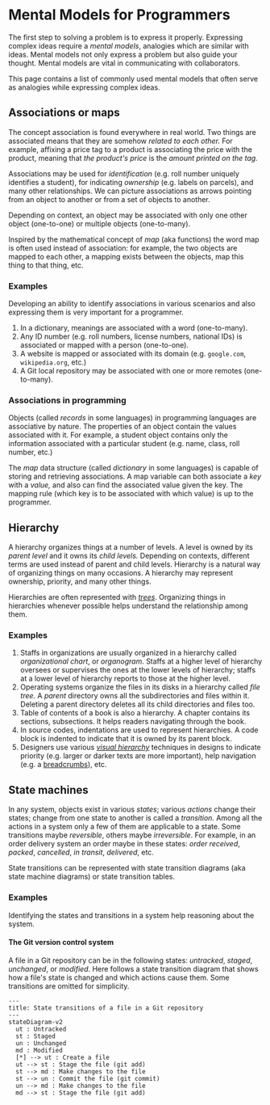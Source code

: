 # Mental Models for Programmers

The first step to solving a problem is to express it properly. Expressing complex ideas require a _mental models_, analogies which are similar with ideas. Mental models not only express a problem but also guide your thought. Mental models are vital in communicating with collaborators.

This page contains a list of commonly used mental models that often serve as analogies while expressing complex ideas.

## Associations or maps 

The concept association is found everywhere in real world. Two things are associated means that they are somehow _related to each other._ For example, affixing a price tag to a product is associating the price with the product, meaning that *the product's price* is the *amount printed on the tag.*

Associations may be used for _identification_ (e.g. roll number uniquely identifies a student), for indicating _ownership_ (e.g. labels on parcels), and many other relationships. We can picture associations as arrows pointing from an object to another or from a set of objects to another.

Depending on context, an object may be associated with only one other object (one-to-one) or multiple objects (one-to-many).

Inspired by the mathematical concept of *map* (aka functions) the word map is often used instead of association: for example, the two objects are mapped to each other, a mapping exists between the objects, map this thing to that thing, etc.

### Examples

Developing an ability to identify associations in various scenarios and also expressing them is very important for a programmer.

1. In a dictionary, meanings are associated with a word (one-to-many).
2. Any ID number (e.g. roll numbers, license numbers, national IDs) is associated or mapped with a person (one-to-one).
3. A website is mapped or associated with its domain (e.g. `google.com`, `wikipedia.org`, etc.)
4. A Git local repository may be associated with one or more remotes (one-to-many).

### Associations in programming

Objects (called _records_ in some languages) in programming languages are associative by nature. The properties of an object contain the values associated with it. For example, a student object contains only the information associated with a particular student (e.g. name, class, roll number, etc.)

The *map* data structure (called *dictionary* in some languages) is capable of storing and retrieving associations. A map variable can both associate a *key* with a *value,* and also can find the associated value given the key. The mapping rule (which key is to be associated with which value) is up to the programmer.

## Hierarchy

A hierarchy organizes things at a number of levels. A level is owned by its _parent level_ and it owns its _child levels._ Depending on contexts, different terms are used instead of parent and child levels. Hierarchy is a natural way of organizing things on many occasions. A hierarchy may represent ownership, priority, and many other things.

Hierarchies are often represented with [_trees_](https://en.wikipedia.org/wiki/Tree_structure). Organizing things in hierarchies whenever possible helps understand the relationship among them.

### Examples

1. Staffs in organizations are usually organized in a hierarchy called _organizational chart_, or _organogram_. Staffs at a higher level of hierarchy oversees or supervises the ones at the lower levels of hierarchy; staffs at a lower level of hierarchy reports to those at the higher level.
2. Operating systems organize the files in its disks in a hierarchy called _file tree._ A _parent_ directory owns all the subdirectories and files within it. Deleting a parent directory deletes all its child directories and files too.
3. Table of contents of a book is also a hierarchy. A chapter contains its sections, subsections. It helps readers navigating through the book.
4. In source codes, indentations are used to represent hierarchies. A code block is indented to indicate that it is owned by its parent block.
5. Designers use various [_visual hierarchy_](https://www.interaction-design.org/literature/topics/visual-hierarchy) techniques in designs to indicate priority (e.g. larger or darker texts are more important), help navigation (e.g. a [breadcrumbs](https://careerfoundry.com/en/blog/ui-design/ui-breadcrumbs/)), etc.

## State machines

In any system, objects exist in various _states_; various _actions_ change their states; change from one state to another is called a _transition._ Among all the actions in a system only a few of them are applicable to a state. Some transitions maybe _reversible_, others maybe _irreversible_. For example, in an order delivery system an order maybe in these states: _order received_, _packed_, _cancelled_, _in transit_, _delivered_, etc.

State transitions can be represented with state transition diagrams (aka state machine diagrams) or state transition tables.

### Examples

Identifying the states and transitions in a system help reasoning about the system.

#### The Git version control system

A file in a Git repository can be in the following states: _untracked_, _staged_, _unchanged_, or _modified_. Here follows a state transition diagram that shows how a file's state is changed and which actions cause them. Some transitions are omitted for simplicity.

```mermaid
---
title: State transitions of a file in a Git repository
---
stateDiagram-v2
  ut : Untracked
  st : Staged
  un : Unchanged
  md : Modified
  [*] --> ut : Create a file
  ut --> st : Stage the file (git add)
  st --> md : Make changes to the file
  st --> un : Commit the file (git commit)
  un --> md : Make changes to the file
  md --> st : Stage the file (git add)
```
